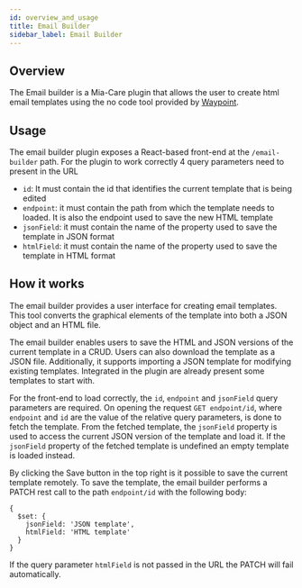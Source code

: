 ```yaml
---
id: overview_and_usage
title: Email Builder
sidebar_label: Email Builder
---
```


<!--
WARNING: this file was automatically generated by Mia-Platform Doc Aggregator.
DO NOT MODIFY IT BY HAND.
Instead, modify the source file and run the aggregator to regenerate this file.
-->

## Overview

The Email builder is a Mia-Care plugin that allows the user to create html email templates using the no code tool provided by [Waypoint](https://www.usewaypoint.com/).

## Usage

The email builder plugin exposes a React-based front-end at the `/email-builder` path. For the plugin to work correctly 4 query parameters need to present in the URL

- `id`: It must contain the id that identifies the current template that is being edited
- `endpoint`: it must contain the path from which the template needs to loaded. It is also the endpoint used to save the new HTML template 
- `jsonField`: it must contain the name of the property used to save the template in JSON format
- `htmlField`: it must contain the name of the property used to save the template in HTML format

## How it works

The email builder provides a user interface for creating email templates. This tool converts the graphical elements of the template into both a JSON object and an HTML file.

The email builder enables users to save the HTML and JSON versions of the current template in a CRUD. Users can also download the template as a JSON file. Additionally, it supports importing a JSON template for modifying existing templates. Integrated in the plugin are already present some templates to start with.

For the front-end to load correctly, the `id`, `endpoint` and `jsonField` query parameters are required. On opening the request `GET endpoint/id`,  where `endpoint` and `id` are the value of the relative query parameters, is done to fetch the template. From the fetched template, the `jsonField` property is used to access the current JSON version of the template and load it. If the `jsonField` property of the fetched template is undefined an empty template is loaded instead.

By clicking the Save button in the top right is it possible to save the current template remotely. To save the template, the email builder performs a PATCH rest call to the path `endpoint/id`  with the following body:

```
{
  $set: {
    jsonField: 'JSON template',
    htmlField: 'HTML template'
  }
}
```

If the query parameter `htmlField` is not passed in the URL the PATCH will fail automatically.
